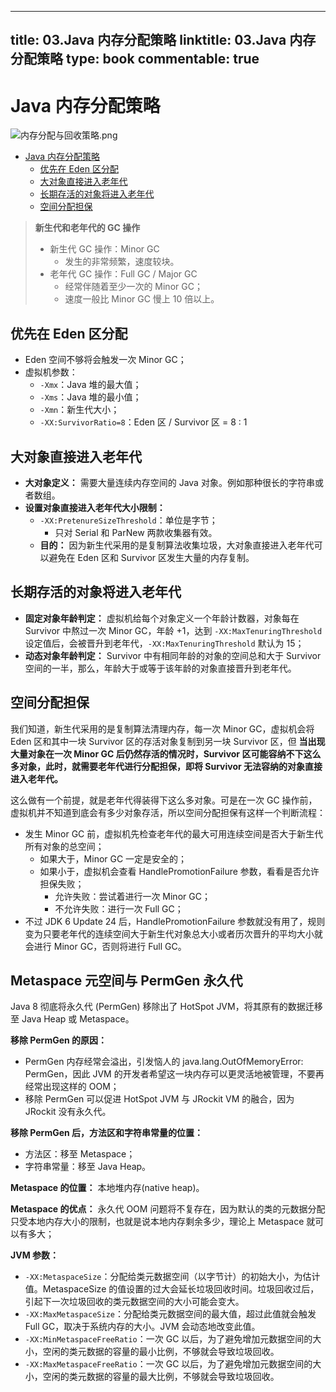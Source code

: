 
---
title: 03.Java 内存分配策略
linktitle: 03.Java 内存分配策略
type: book
commentable: true
---

# Java 内存分配策略

![内存分配与回收策略.png](https://assets.ng-tech.icu/book/understanding-the-jvm/内存分配与回收策略.png)

<!-- TOC -->

- [Java 内存分配策略](#java-内存分配策略)
  - [优先在 Eden 区分配](#优先在-eden-区分配)
  - [大对象直接进入老年代](#大对象直接进入老年代)
  - [长期存活的对象将进入老年代](#长期存活的对象将进入老年代)
  - [空间分配担保](#空间分配担保)

<!-- /TOC -->

> **新生代和老年代的 GC 操作**
>
> - 新生代 GC 操作：Minor GC
>   - 发生的非常频繁，速度较块。
> - 老年代 GC 操作：Full GC / Major GC
>   - 经常伴随着至少一次的 Minor GC；
>   - 速度一般比 Minor GC 慢上 10 倍以上。

## 优先在 Eden 区分配

- Eden 空间不够将会触发一次 Minor GC；
- 虚拟机参数：
  - `-Xmx`：Java 堆的最大值；
  - `-Xms`：Java 堆的最小值；
  - `-Xmn`：新生代大小；
  - `-XX:SurvivorRatio=8`：Eden 区 / Survivor 区 = 8 : 1

## 大对象直接进入老年代

- **大对象定义：** 需要大量连续内存空间的 Java 对象。例如那种很长的字符串或者数组。
- **设置对象直接进入老年代大小限制：**
  - `-XX:PretenureSizeThreshold`：单位是字节；
    - 只对 Serial 和 ParNew 两款收集器有效。
  - **目的：** 因为新生代采用的是复制算法收集垃圾，大对象直接进入老年代可以避免在 Eden 区和 Survivor 区发生大量的内存复制。

## 长期存活的对象将进入老年代

- **固定对象年龄判定：** 虚拟机给每个对象定义一个年龄计数器，对象每在 Survivor 中熬过一次 Minor GC，年龄 +1，达到 `-XX:MaxTenuringThreshold` 设定值后，会被晋升到老年代，`-XX:MaxTenuringThreshold` 默认为 15；
- **动态对象年龄判定：** Survivor 中有相同年龄的对象的空间总和大于 Survivor 空间的一半，那么，年龄大于或等于该年龄的对象直接晋升到老年代。

## 空间分配担保

我们知道，新生代采用的是复制算法清理内存，每一次 Minor GC，虚拟机会将 Eden 区和其中一块 Survivor 区的存活对象复制到另一块 Survivor 区，但 **当出现大量对象在一次 Minor GC 后仍然存活的情况时，Survivor 区可能容纳不下这么多对象，此时，就需要老年代进行分配担保，即将 Survivor 无法容纳的对象直接进入老年代。**

这么做有一个前提，就是老年代得装得下这么多对象。可是在一次 GC 操作前，虚拟机并不知道到底会有多少对象存活，所以空间分配担保有这样一个判断流程：

- 发生 Minor GC 前，虚拟机先检查老年代的最大可用连续空间是否大于新生代所有对象的总空间；
  - 如果大于，Minor GC 一定是安全的；
  - 如果小于，虚拟机会查看 HandlePromotionFailure 参数，看看是否允许担保失败；
    - 允许失败：尝试着进行一次 Minor GC；
    - 不允许失败：进行一次 Full GC；
- 不过 JDK 6 Update 24 后，HandlePromotionFailure 参数就没有用了，规则变为只要老年代的连续空间大于新生代对象总大小或者历次晋升的平均大小就会进行 Minor GC，否则将进行 Full GC。

## Metaspace 元空间与 PermGen 永久代

Java 8 彻底将永久代 (PermGen) 移除出了 HotSpot JVM，将其原有的数据迁移至 Java Heap 或 Metaspace。

**移除 PermGen 的原因：**

- PermGen 内存经常会溢出，引发恼人的 java.lang.OutOfMemoryError: PermGen，因此 JVM 的开发者希望这一块内存可以更灵活地被管理，不要再经常出现这样的 OOM；
- 移除 PermGen 可以促进 HotSpot JVM 与 JRockit VM 的融合，因为 JRockit 没有永久代。

**移除 PermGen 后，方法区和字符串常量的位置：**

- 方法区：移至 Metaspace；
- 字符串常量：移至 Java Heap。

**Metaspace 的位置：** 本地堆内存(native heap)。

**Metaspace 的优点：** 永久代 OOM 问题将不复存在，因为默认的类的元数据分配只受本地内存大小的限制，也就是说本地内存剩余多少，理论上 Metaspace 就可以有多大；

**JVM 参数：**

- `-XX:MetaspaceSize`：分配给类元数据空间（以字节计）的初始大小，为估计值。MetaspaceSize 的值设置的过大会延长垃圾回收时间。垃圾回收过后，引起下一次垃圾回收的类元数据空间的大小可能会变大。
- `-XX:MaxMetaspaceSize`：分配给类元数据空间的最大值，超过此值就会触发 Full GC，取决于系统内存的大小。JVM 会动态地改变此值。
- `-XX:MinMetaspaceFreeRatio`：一次 GC 以后，为了避免增加元数据空间的大小，空闲的类元数据的容量的最小比例，不够就会导致垃圾回收。
- `-XX:MaxMetaspaceFreeRatio`：一次 GC 以后，为了避免增加元数据空间的大小，空闲的类元数据的容量的最大比例，不够就会导致垃圾回收。

    